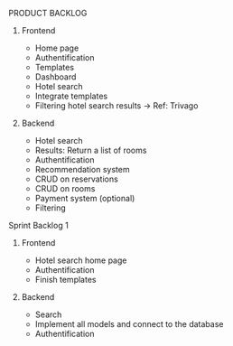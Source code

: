 PRODUCT BACKLOG

1. Frontend
    - Home page
    - Authentification
    - Templates
    - Dashboard
    - Hotel search
    - Integrate templates
    - Filtering hotel search results -> Ref: Trivago


2. Backend
    - Hotel search
    - Results: Return a list of rooms
    - Authentification
    - Recommendation system
    - CRUD on reservations
    - CRUD on rooms
    - Payment system (optional)
    - Filtering



Sprint Backlog 1
1. Frontend
    - Hotel search home page
    - Authentification
    - Finish templates





2. Backend
    - Search
    - Implement all models and connect to the database
    - Authentification